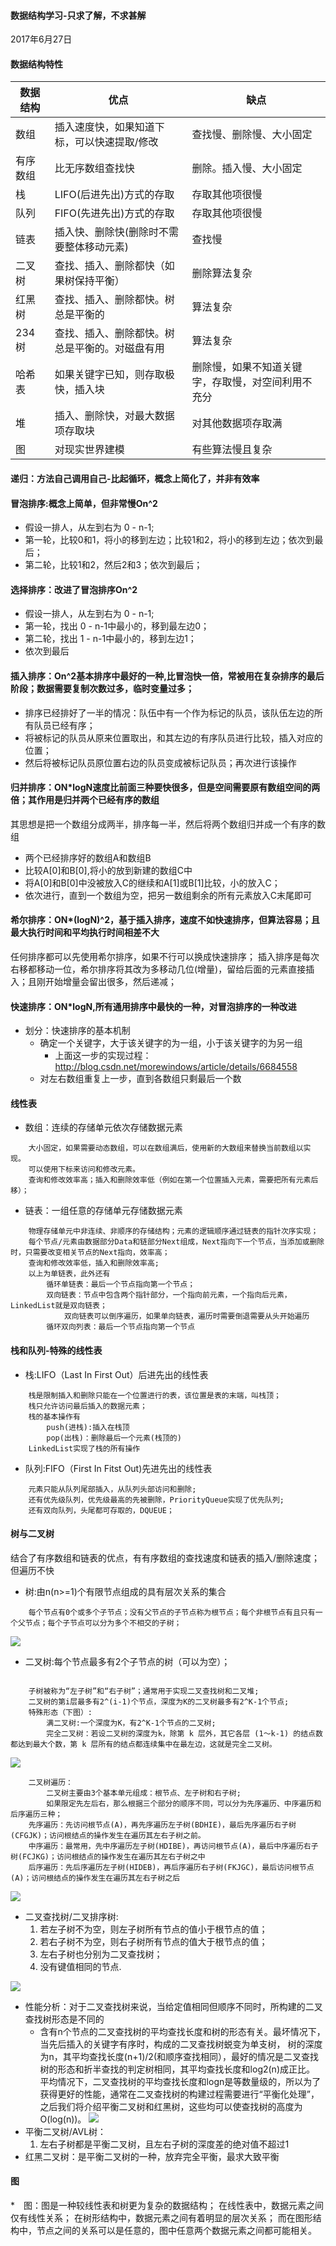 #### 数据结构学习-只求了解，不求甚解
2017年6月27日 

#### 数据结构特性
数据结构 |                    优点                    |                缺点
--------|--------------------------------------------|----------------------
数组    | 插入速度快，如果知道下标，可以快速提取/修改   | 查找慢、删除慢、大小固定
有序数组| 比无序数组查找快                             | 删除。插入慢、大小固定
栈      | LIFO(后进先出)方式的存取                     | 存取其他项很慢
队列    | FIFO(先进先出)方式的存取                     | 存取其他项很慢
链表    | 插入快、删除快(删除时不需要整体移动元素)      | 查找慢
二叉树  | 查找、插入、删除都快（如果树保持平衡）        | 删除算法复杂
红黑树  | 查找、插入、删除都快。树总是平衡的            | 算法复杂
234树   | 查找、插入、删除都快。树总是平衡的。对磁盘有用| 算法复杂
哈希表  | 如果关键字已知，则存取极快，插入块            | 删除慢，如果不知道关键字，存取慢，对空间利用不充分
堆      | 插入、删除快，对最大数据项存取块              |对其他数据项存取满
图      | 对现实世界建模                               | 有些算法慢且复杂

#### 递归：方法自己调用自己-比起循环，概念上简化了，并非有效率
#### 冒泡排序:概念上简单，但非常慢On^2
* 假设一排人，从左到右为 0  -  n-1;
* 第一轮，比较0和1，将小的移到左边；比较1和2，将小的移到左边；依次到最后；
* 第二轮，比较1和2，然后2和3；依次到最后；
#### 选择排序：改进了冒泡排序On^2
* 假设一排人，从左到右为 0  -  n-1;
* 第一轮，找出 0 - n-1中最小的，移到最左边0；
* 第二轮，找出 1 - n-1中最小的，移到左边1；
* 依次到最后
#### 插入排序：On^2基本排序中最好的一种,比冒泡快一倍，常被用在复杂排序的最后阶段；数据需要复制次数过多，临时变量过多；
* 排序已经排好了一半的情况：队伍中有一个作为标记的队员，该队伍左边的所有队员已经有序；
* 将被标记的队员从原来位置取出，和其左边的有序队员进行比较，插入对应的位置；
* 然后将被标记队员原位置右边的队员变成被标记队员；再次进行该操作
#### 归并排序：ON*logN速度比前面三种要快很多，但是空间需要原有数组空间的两倍；其作用是归并两个已经有序的数组
其思想是把一个数组分成两半，排序每一半，然后将两个数组归并成一个有序的数组
* 两个已经排序好的数组A和数组B
* 比较A[0]和B[0],将小的放到新建的数组C中
* 将A[0]和B[0]中没被放入C的继续和A[1]或B[1]比较，小的放入C；
* 依次进行，直到一个数组为空，把另一数组剩余的所有元素放入C末尾即可
#### 希尔排序：ON*(logN)^2，基于插入排序，速度不如快速排序，但算法容易；且最大执行时间和平均执行时间相差不大
任何排序都可以先使用希尔排序，如果不行可以换成快速排序；
插入排序是每次右移都移动一位，希尔排序将其改为多移动几位(增量)，留给后面的元素直接插入；且刚开始增量会留出很多，然后递减；

#### 快速排序：ON*logN,所有通用排序中最快的一种，对冒泡排序的一种改进
* 划分：快速排序的基本机制
    * 确定一个关键字，大于该关键字的为一组，小于该关键字的为另一组
        * 上面这一步的实现过程：http://blog.csdn.net/morewindows/article/details/6684558
    * 对左右数组重复上一步，直到各数组只剩最后一个数



#### 线性表
* 数组：连续的存储单元依次存储数据元素
~~~
    大小固定，如果需要动态数组，可以在数组满后，使用新的大数组来替换当前数组以实现。
    可以使用下标来访问和修改元素。
    查询和修改效率高；插入和删除效率低（例如在第一个位置插入元素，需要把所有元素后移）；
~~~

* 链表：一组任意的存储单元存储数据元素
~~~
    物理存储单元中非连续、非顺序的存储结构；元素的逻辑顺序通过链表的指针次序实现；
    每个节点/元素由数据部分Data和链部分Next组成，Next指向下一个节点，当添加或删除时，只需要改变相关节点的Next指向，效率高；
    查询和修改效率低，插入和删除效率高;
    以上为单链表，此外还有
        循环单链表：最后一个节点指向第一个节点；
        双向链表：节点中包含两个指针部分，一个指向前元素，一个指向后元素，LinkedList就是双向链表；
            双向链表可以倒序遍历，如果单向链表，遍历时需要倒退需要从头开始遍历
        循环双向列表：最后一个节点指向第一个节点
~~~

#### 栈和队列-特殊的线性表
* 栈:LIFO（Last In First Out）后进先出的线性表
~~~
    栈是限制插入和删除只能在一个位置进行的表，该位置是表的末端，叫栈顶；
    栈只允许访问最后插入的数据元素；
    栈的基本操作有
        push(进栈):插入在栈顶
        pop(出栈)：删除最后一个元素(栈顶的)
    LinkedList实现了栈的所有操作
~~~
* 队列:FIFO（First In Fitst Out)先进先出的线性表
~~~
    元素只能从队列尾部插入，从队列头部访问和删除;
    还有优先级队列，优先级最高的先被删除，PriorityQueue实现了优先队列;
    还有双向队列，头尾都可存取的，DQUEUE；
~~~

#### 树与二叉树
结合了有序数组和链表的优点，有有序数组的查找速度和链表的插入/删除速度；但遍历不快
* 树:由n(n>=1)个有限节点组成的具有层次关系的集合
~~~
    每个节点有0个或多个子节点；没有父节点的子节点称为根节点；每个非根节点有且只有一个父节点；每个子节点可以分为多个不相交的子树；
~~~
![](img/2.png)
* 二叉树:每个节点最多有2个子节点的树（可以为空）；
~~~
    
    子树被称为“左子树”和“右子树”；通常用于实现二叉查找树和二叉堆;
    二叉树的第i层最多有2^(i-1)个节点，深度为K的二叉树最多有2^K-1个节点;
    特殊形态（下图）:
        满二叉树:一个深度为K，有2^K-1个节点的二叉树;
        完全二叉树：若设二叉树的深度为k，除第 k 层外，其它各层 (1～k-1) 的结点数都达到最大个数，第 k 层所有的结点都连续集中在最左边，这就是完全二叉树。
~~~
![](img/1.jpg)
~~~
    二叉树遍历：
        二叉树主要由3个基本单元组成：根节点、左子树和右子树;
        如果限定先左后右，那么根据三个部分的顺序不同，可以分为先序遍历、中序遍历和后序遍历三种；
    先序遍历：先访问根节点(A)，再先序遍历左子树(BDHIE)，最后先序遍历右子树(CFGJK)；访问根结点的操作发生在遍历其左右子树之前。
    中序遍历：最常用，先中序遍历左子树(HDIBE)，再访问根节点(A)，最后中序遍历右子树(FCJKG)；访问根结点的操作发生在遍历其左右子树之中
    后序遍历：先后序遍历左子树(HIDEB)，再后序遍历右子树(FKJGC)，最后访问根节点(A)；访问根结点的操作发生在遍历其左右子树之后
~~~
![](img/3.png)
* 二叉查找树/二叉排序树:
    1. 若左子树不为空，则左子树所有节点的值小于根节点的值；
    2. 若右子树不为空，则右子树所有节点的值大于根节点的值；
    3. 左右子树也分别为二叉查找树；
    4. 没有键值相同的节点.
    
![](img/4.png)
* 性能分析：对于二叉查找树来说，当给定值相同但顺序不同时，所构建的二叉查找树形态是不同的
    * 含有n个节点的二叉查找树的平均查找长度和树的形态有关。最坏情况下，当先后插入的关键字有序时，构成的二叉查找树蜕变为单支树，
    树的深度为n，其平均查找长度(n+1)/2(和顺序查找相同），最好的情况是二叉查找树的形态和折半查找的判定树相同，其平均查找长度和log2(n)成正比。
    平均情况下，二叉查找树的平均查找长度和logn是等数量级的，所以为了获得更好的性能，通常在二叉查找树的构建过程需要进行“平衡化处理”，
    之后我们将介绍平衡二叉树和红黑树，这些均可以使查找树的高度为O(log(n))。
![](img/5.png)
* 平衡二叉树/AVL树：
    1. 左右子树都是平衡二叉树，且左右子树的深度差的绝对值不超过1
* 红黑二叉树：是平衡二叉树的一种，放弃完全平衡，最求大致平衡

#### 图
*　图：图是一种较线性表和树更为复杂的数据结构；
在线性表中，数据元素之间仅有线性关系；
在树形结构中，数据元素之间有着明显的层次关系；
而在图形结构中，节点之间的关系可以是任意的，图中任意两个数据元素之间都可能相关。
    


